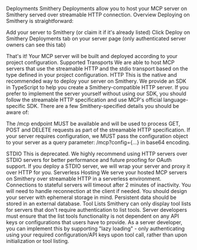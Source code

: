 Deployments
Smithery Deployments allow you to host your MCP server on Smithery served over streamable HTTP connection.
Overview
Deploying on Smithery is straightforward:

Add your server to Smithery (or claim it if it's already listed)
Click Deploy on Smithery Deployments tab on your server page (only authenticated server owners can see this tab)

That's it! Your MCP server will be built and deployed according to your project configuration.
Supported Transports
We are able to host MCP servers that use the streamable HTTP and the stdio transport based on the type defined in your project configuration.
HTTP
This is the native and recommended way to deploy your server on Smithery.
We provide an SDK in TypeScript to help you create a Smithery-compatible HTTP server.
If you prefer to implement the server yourself without using our SDK, you should follow the streamable HTTP specification and use MCP's official language-specific SDK.
There are a few Smithery-specified details you should be aware of:

The /mcp endpoint MUST be available and will be used to process GET, POST and DELETE requests as part of the streamable HTTP specification.
If your server requires configuration, we MUST pass the configuration object to your server as a query parameter: /mcp?config={...} in base64 encoding.

STDIO
This is deprecated.
We highly recommend using HTTP servers over STDIO servers for better performance and future proofing for OAuth support. If you deploy a STDIO server, we will wrap your server and proxy it over HTTP for you.
Serverless Hosting
We serve your hosted MCP servers on Smithery over streamable HTTP in a serverless environment. Connections to stateful servers will timeout after 2 minutes of inactivity.
You will need to handle reconnection at the client if needed.
You should design your server with ephemeral storage in mind.
Persistent data should be stored in an external database.
Tool Lists
Smithery can only display tool lists for servers that don't require authentication to list tools. Server developers must ensure that the list tools functionality is not dependent on any API keys or configurations that users have to provide.
As a server developer, you can implement this by supporting "lazy loading" - only authenticating using your required configuration/API keys upon tool call, rather than upon initialization or tool listing.